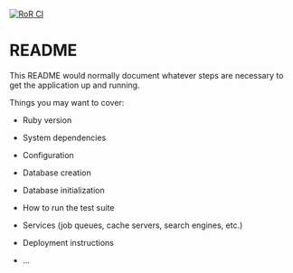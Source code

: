 [![RoR CI](https://github.com/dmrAnderson/EightAndAHalfPercent/actions/workflows/rubyonrails.yml/badge.svg?event=push)](https://github.com/dmrAnderson/EightAndAHalfPercent/actions/workflows/rubyonrails.yml)

# README

This README would normally document whatever steps are necessary to get the
application up and running.

Things you may want to cover:

* Ruby version

* System dependencies

* Configuration

* Database creation

* Database initialization

* How to run the test suite

* Services (job queues, cache servers, search engines, etc.)

* Deployment instructions

* ...
